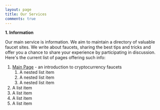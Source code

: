 ```yaml
---
layout: page
title: Our Services
comments: true
---
```


**1. Information**

Our main service is information. We aim to maintain a directory of valuable faucet sites. We write about faucets, sharing the best tips and tricks and offer you a chance to share your experience by participating in discussion. Here's the current list of pages offering such info:

<div>

  <ol>
    <li><a href="http://www.all-faucets.com">Main Page</a> - an introduction to cryptocurrency faucets
      <ol>
        <li>A nested list item</li>
        <li>A nested list item</li>
        <li>A nested list item</li>
      </ol>
    </li>
    <li>A list item</li>
    <li>A list item</li>
    <li>A list item</li>
    <li>A list item</li>
  </ol>

</div>
